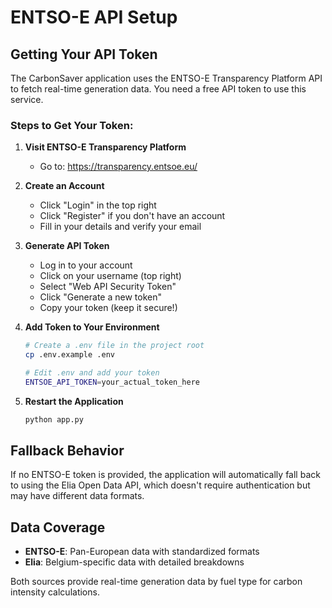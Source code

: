 # ENTSO-E API Setup

## Getting Your API Token

The CarbonSaver application uses the ENTSO-E Transparency Platform API to fetch real-time generation data. You need a free API token to use this service.

### Steps to Get Your Token:

1. **Visit ENTSO-E Transparency Platform**
   - Go to: https://transparency.entsoe.eu/

2. **Create an Account**
   - Click "Login" in the top right
   - Click "Register" if you don't have an account
   - Fill in your details and verify your email

3. **Generate API Token**
   - Log in to your account
   - Click on your username (top right)
   - Select "Web API Security Token"
   - Click "Generate a new token"
   - Copy your token (keep it secure!)

4. **Add Token to Your Environment**
   ```bash
   # Create a .env file in the project root
   cp .env.example .env
   
   # Edit .env and add your token
   ENTSOE_API_TOKEN=your_actual_token_here
   ```

5. **Restart the Application**
   ```bash
   python app.py
   ```

## Fallback Behavior

If no ENTSO-E token is provided, the application will automatically fall back to using the Elia Open Data API, which doesn't require authentication but may have different data formats.

## Data Coverage

- **ENTSO-E**: Pan-European data with standardized formats
- **Elia**: Belgium-specific data with detailed breakdowns

Both sources provide real-time generation data by fuel type for carbon intensity calculations.
